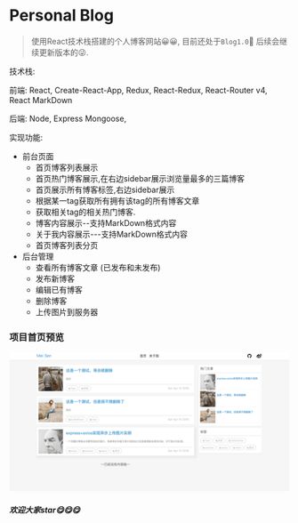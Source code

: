 Personal Blog
========

> 使用React技术栈搭建的个人博客网站😀😀, 目前还处于`Blog1.0`🤗 后续会继续更新版本的😜.

技术栈:

前端: React, Create-React-App, Redux, React-Redux, React-Router v4, React MarkDown

后端: Node, Express Mongoose,

实现功能:
+ 前台页面
   - 首页博客列表展示
   - 首页热门博客展示,在右边sidebar展示浏览量最多的三篇博客
   - 首页展示所有博客标签,右边sidebar展示
   - 根据某一tag获取所有拥有该tag的所有博客文章
   - 获取相关tag的相关热门博客.
   - 博客内容展示--支持MarkDown格式内容
   - 关于我内容展示---支持MarkDown格式内容
   - 首页博客列表分页
+ 后台管理
   - 查看所有博客文章 (已发布和未发布)
   - 发布新博客
   - 编辑已有博客
   - 删除博客
   - 上传图片到服务器

### 项目首页预览
![首页预览](./doc/example.png)


##### 欢迎大家star😋😋😋
